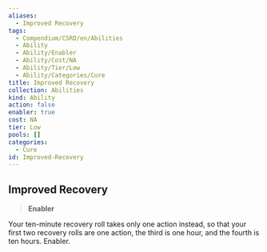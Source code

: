 ```yaml
---
aliases:
  - Improved Recovery
tags:
  - Compendium/CSRD/en/Abilities
  - Ability
  - Ability/Enabler
  - Ability/Cost/NA
  - Ability/Tier/Low
  - Ability/Categories/Cure
title: Improved Recovery
collection: Abilities
kind: Ability
action: false
enabler: true
cost: NA
tier: Low
pools: []
categories:
  - Cure
id: Improved-Recovery
---
```

## Improved Recovery    
>**Enabler**  
    
Your ten-minute recovery roll takes only one action instead, so that your first two recovery rolls are one action, the third is one hour, and the fourth is ten hours. Enabler.
